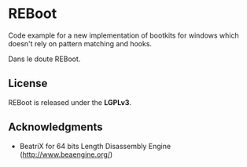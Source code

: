 # REBoot

Code example for a new implementation of bootkits for windows which doesn't
rely on pattern matching and hooks.

Dans le doute REBoot.

## License

REBoot is released under the **LGPLv3**.

## Acknowledgments

* BeatriX for 64 bits Length Disassembly Engine (http://www.beaengine.org/)
